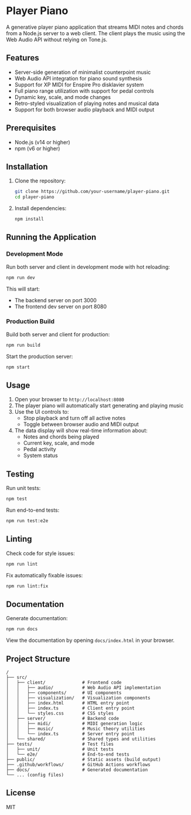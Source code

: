 # Player Piano

A generative player piano application that streams MIDI notes and chords from a Node.js server to a web client. The client plays the music using the Web Audio API without relying on Tone.js.

## Features

- Server-side generation of minimalist counterpoint music
- Web Audio API integration for piano sound synthesis
- Support for XP MIDI for Enspire Pro disklavier system
- Full piano range utilization with support for pedal controls
- Dynamic key, scale, and mode changes
- Retro-styled visualization of playing notes and musical data
- Support for both browser audio playback and MIDI output

## Prerequisites

- Node.js (v14 or higher)
- npm (v6 or higher)

## Installation

1. Clone the repository:
   ```bash
   git clone https://github.com/your-username/player-piano.git
   cd player-piano
   ```

2. Install dependencies:
   ```bash
   npm install
   ```

## Running the Application

### Development Mode

Run both server and client in development mode with hot reloading:

```bash
npm run dev
```

This will start:
- The backend server on port 3000
- The frontend dev server on port 8080

### Production Build

Build both server and client for production:

```bash
npm run build
```

Start the production server:

```bash
npm start
```

## Usage

1. Open your browser to `http://localhost:8080`
2. The player piano will automatically start generating and playing music
3. Use the UI controls to:
   - Stop playback and turn off all active notes
   - Toggle between browser audio and MIDI output
4. The data display will show real-time information about:
   - Notes and chords being played
   - Current key, scale, and mode
   - Pedal activity
   - System status

## Testing

Run unit tests:

```bash
npm test
```

Run end-to-end tests:

```bash
npm run test:e2e
```

## Linting

Check code for style issues:

```bash
npm run lint
```

Fix automatically fixable issues:

```bash
npm run lint:fix
```

## Documentation

Generate documentation:

```bash
npm run docs
```

View the documentation by opening `docs/index.html` in your browser.

## Project Structure

```
/
├── src/
│   ├── client/              # Frontend code
│   │   ├── audio/           # Web Audio API implementation
│   │   ├── components/      # UI components
│   │   ├── visualization/   # Visualization components
│   │   ├── index.html       # HTML entry point
│   │   ├── index.ts         # Client entry point
│   │   └── styles.css       # CSS styles
│   ├── server/              # Backend code
│   │   ├── midi/            # MIDI generation logic
│   │   ├── music/           # Music theory utilities
│   │   └── index.ts         # Server entry point
│   └── shared/              # Shared types and utilities
├── tests/                   # Test files
│   ├── unit/                # Unit tests
│   └── e2e/                 # End-to-end tests
├── public/                  # Static assets (build output)
├── .github/workflows/       # GitHub Actions workflows
├── docs/                    # Generated documentation
└── ... (config files)
```

## License

MIT
